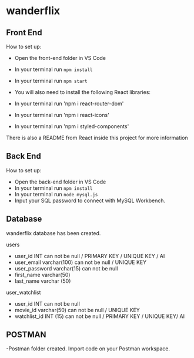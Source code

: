 # wanderflix

## Front End

How to set up:
- Open the front-end folder in VS Code
- In your terminal run `npm install` 
- In your terminal run `npm start`

- You will also need to install the following React libraries:

- In your terminal run 'npm i react-router-dom'
- In your terminal run 'npm i react-icons'
- In your terminal run 'npm i styled-components'

There is also a README from React inside this project for more information

## Back End

How to set up:
- Open the back-end folder in VS Code
- In your terminal run `npm install` 
- In your terminal run `node mysql.js`
- Input your SQL password to connect with MySQL Workbench. 


## Database

wanderflix database has been created.

users 
- user_id INT can not be null / PRIMARY KEY / UNIQUE KEY / AI
- user_email varchar(100) can not be null / UNIQUE KEY
- user_password varchar(15) can not be null
- first_name varchar(50)
- last_name varchar (50)


user_watchlist 
- user_id INT can not be null 
- movie_id varchar(50) can not be null / UNIQUE KEY
- watchlist_id INT (15) can not be null / PRIMARY KEY / UNIQUE KEY/ AI


## POSTMAN
-Postman folder created. Import code on your Postman workspace.






